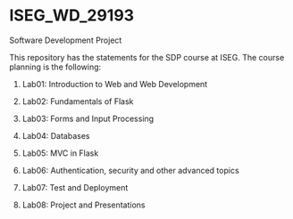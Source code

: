# ISEG_WD_29193
Software Development Project

This repository has the statements for the SDP course at ISEG. The course planning is the following:

1. Lab01: Introduction to Web and Web Development

2. Lab02: Fundamentals of Flask

3. Lab03: Forms and Input Processing

4. Lab04: Databases

5. Lab05: MVC in Flask

6. Lab06: Authentication, security and other advanced topics

7. Lab07: Test and Deployment

8. Lab08: Project and Presentations
